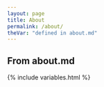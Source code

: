 ```yaml
---
layout: page
title: About
permalink: /about/
theVar: "defined in about.md"
---
```

<h2>From about.md</h2>
{% include variables.html %}
